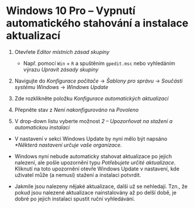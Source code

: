 # Windows 10 Pro – Vypnutí automatického stahování a instalace aktualizací

1. Otevřete _Editor místních zásad skupiny_
   * Např. pomocí `Win` + `R` a spuštěním `gpedit.msc` nebo vyhledáním výrazu _Upravit zásady skupiny_

2. Navigujte do _Konfigurace počítače_ → _Šablony pro správu_ → _Součásti systému Windows_ → _Windows Update_

3. Zde rozklikněte položku _Konfigurace automatických aktualizací_

4. Přepněte stav z _Není nakonfigurováno_ na _Povoleno_

5. V drop-down listu vyberte možnost _2 – Upozorňovat na stažení a automatickou instalaci_

* V nastavení v sekci Windows Update by nyní mělo být napsáno _*Některá nastavení určuje vaše organizace._

* Windows nyní nebude automaticky stahovat aktualizace po jejich nalezení, ale pošle upozornění typu _Potřebujete určité aktualizace_. Kliknutí na toto upozornění otevře Windows Update v nastavení, kde uživatel může (a nemusí) stažení a instalaci potvrdit.

* Jakmile jsou nalezeny nějaké aktualizace, další už se nehledají. Tzn., že pokud jsou nalezené aktualizace nainstalovány až po delší době, je dobré po jejich instalaci spustit ruční vyhledávání.
